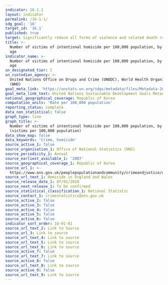 ```yaml
---
indicator: 16.1.1
layout: indicator
permalink: /16-1-1/
sdg_goal: '16'
target_id: '16.1'
published: true
target: Significantly reduce all forms of violence and related death rates everywhere
title: >-
  Number of victims of intentional homicide per 100,000 population, by sex and
  age
indicator_name: >-
  Number of victims of intentional homicide per 100,000 population, by sex and
  age
un_designated_tier: I
un_custodian_agency: >-
  United Nations Office on Drugs and Crime (UNODC), World Health Organization
  (WHO)
goal_meta_link: 'https://unstats.un.org/sdgs/metadata/files/Metadata-16-01-01.pdf'
goal_meta_link_text: United Nations Sustainable Development Goals Metadata (PDF 222 KB)
national_geographical_coverage: Republic of Korea
computation_units: 'Rate per 100,000 population'
reporting_status: complete
data_non_statistical: false
graph_type: line
graph_title: >-
  Number of victims of intentional homicide per 100,000 population, by sex
  (victims per 100,000 population)
data_show_map: false
data_keywords: 'Crime, homicide'
source_active_1: false
source_organisation_1: Office of National Statistics (ONS)
source_periodicity_1: Annual
source_earliest_available_1: '2007'
source_geographical_coverage_1: Republic of Korea
source_url_1: >-
  https://www.ons.gov.uk/peoplepopulationandcommunity/crimeandjustice/datasets/appendixtableshomicideinenglandandwales
source_url_text_1: Homicide in England and Wales
source_release_date_1: 07/02/2019
source_next_release_1: To be confirmed
source_statistical_classification_1: National Statistic
source_contact_1: crimestatistics@ons.gov.uk
source_active_2: false
source_active_3: false
source_active_4: false
source_active_5: false
source_active_6: false
indicator_sort_order: 16-01-01
source_url_text_2: Link to Source
source_url_3: Link to source
source_url_text_4: Link to source
source_url_text_5: Link to source
source_url_text_6: Link to source
source_active_7: false
source_url_text_7: Link to source
source_active_8: false
source_url_text_8: Link to source
source_active_9: false
source_url_text_9: Link to source
---
```

